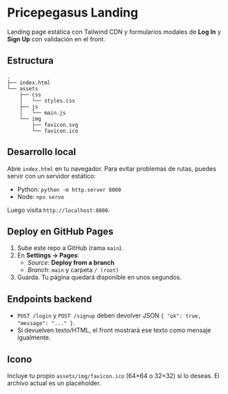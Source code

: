 # Pricepegasus Landing

Landing page estática con Tailwind CDN y formularios modales de **Log In** y **Sign Up** con validación en el front.

## Estructura
```
.
├── index.html
└── assets
    ├── css
    │   └── styles.css
    ├── js
    │   └── main.js
    └── img
        ├── favicon.svg
        └── favicon.ico
```

## Desarrollo local
Abre `index.html` en tu navegador. Para evitar problemas de rutas, puedes servir con un servidor estático:
- Python: `python -m http.server 8000`
- Node: `npx serve`

Luego visita `http://localhost:8000`.

## Deploy en GitHub Pages
1. Sube este repo a GitHub (rama `main`).
2. En **Settings → Pages**:
   - *Source*: **Deploy from a branch**
   - *Branch*: `main` y carpeta `/ (root)`
3. Guarda. Tu página quedará disponible en unos segundos.

## Endpoints backend
- `POST /login` y `POST /signup` deben devolver JSON `{ "ok": true, "message": "..." }`.
- Si devuelven texto/HTML, el front mostrará ese texto como mensaje igualmente.

## Icono
Incluye tu propio `assets/img/favicon.ico` (64×64 o 32×32) si lo deseas. El archivo actual es un placeholder.
